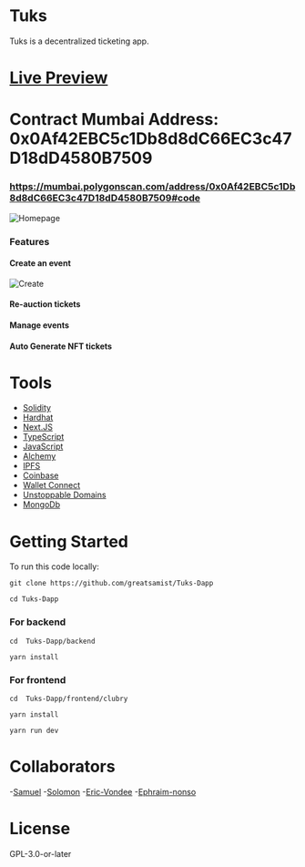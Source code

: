 # Tuks

Tuks is a decentralized ticketing app.

# [Live Preview](https://tuks.vercel.app)

# Contract Mumbai Address: 0x0Af42EBC5c1Db8d8dC66EC3c47D18dD4580B7509

### https://mumbai.polygonscan.com/address/0x0Af42EBC5c1Db8d8dC66EC3c47D18dD4580B7509#code

![Homepage](https://github.com/greatsamist/Tuks-Dapp/blob/main/.docs/homepage.png)

### Features

#### Create an event

![Create](https://github.com/greatsamist/Tuks-Dapp/blob/main/.docs/create.png)

#### Re-auction tickets

#### Manage events

#### Auto Generate NFT tickets

# Tools

- [Solidity](https://soliditylang.com)
- [Hardhat](https://Hardhat.org)
- [Next.JS](https://nextjs.org)
- [TypeScript](https://typescriptlang.org)
- [JavaScript](https://javascript.com)
- [Alchemy](https://alchemy.com)
- [IPFS](https://ipfs.io)
- [Coinbase](https://coinbase.com)
- [Wallet Connect](https://walletconnect.com)
- [Unstoppable Domains](https://unstoppabledomains.com)
- [MongoDb](https://mongodb.com)

# Getting Started

To run this code locally:

```
git clone https://github.com/greatsamist/Tuks-Dapp
```

```
cd Tuks-Dapp
```

### For backend

```
cd  Tuks-Dapp/backend
```

```
yarn install
```

### For frontend

```
cd  Tuks-Dapp/frontend/clubry
```

```
yarn install
```

```
yarn run dev
```

# Collaborators

-[Samuel](https://github.com/greatsamist/) -[Solomon](https://github.com/olajuwon74) -[Eric-Vondee](https://github.com/Eric-Vondee) -[Ephraim-nonso](https://github.com/Ephraim-nonso)

# License

GPL-3.0-or-later
